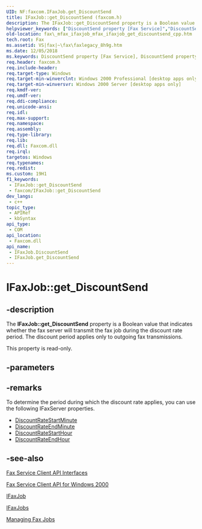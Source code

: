 ```yaml
---
UID: NF:faxcom.IFaxJob.get_DiscountSend
title: IFaxJob::get_DiscountSend (faxcom.h)
description: The IFaxJob::get_DiscountSend property is a Boolean value that indicates whether the fax server will transmit the fax job during the discount rate period. The discount period applies only to outgoing fax transmissions.
helpviewer_keywords: ["DiscountSend property [Fax Service]","DiscountSend property [Fax Service]","IFaxJob interface","IFaxJob interface [Fax Service]","DiscountSend property","IFaxJob.DiscountSend","IFaxJob.get_DiscountSend","IFaxJob::DiscountSend","IFaxJob::get_DiscountSend","_mfax_ifaxjob_get_discountsend","fax._mfax_ifaxjob_get_discountsend","fax._mfax_ifaxjob_mfax_ifaxjob_get_discountsend_cpp","faxcom/IFaxJob::DiscountSend","faxcom/IFaxJob::get_DiscountSend","get_DiscountSend"]
old-location: fax\_mfax_ifaxjob_mfax_ifaxjob_get_discountsend_cpp.htm
tech.root: Fax
ms.assetid: VS|fax|~\fax\faxlegacy_8h9g.htm
ms.date: 12/05/2018
ms.keywords: DiscountSend property [Fax Service], DiscountSend property [Fax Service],IFaxJob interface, IFaxJob interface [Fax Service],DiscountSend property, IFaxJob.DiscountSend, IFaxJob.get_DiscountSend, IFaxJob::DiscountSend, IFaxJob::get_DiscountSend, _mfax_ifaxjob_get_discountsend, fax._mfax_ifaxjob_get_discountsend, fax._mfax_ifaxjob_mfax_ifaxjob_get_discountsend_cpp, faxcom/IFaxJob::DiscountSend, faxcom/IFaxJob::get_DiscountSend, get_DiscountSend
req.header: faxcom.h
req.include-header: 
req.target-type: Windows
req.target-min-winverclnt: Windows 2000 Professional [desktop apps only]
req.target-min-winversvr: Windows 2000 Server [desktop apps only]
req.kmdf-ver: 
req.umdf-ver: 
req.ddi-compliance: 
req.unicode-ansi: 
req.idl: 
req.max-support: 
req.namespace: 
req.assembly: 
req.type-library: 
req.lib: 
req.dll: Faxcom.dll
req.irql: 
targetos: Windows
req.typenames: 
req.redist: 
ms.custom: 19H1
f1_keywords:
 - IFaxJob::get_DiscountSend
 - faxcom/IFaxJob::get_DiscountSend
dev_langs:
 - c++
topic_type:
 - APIRef
 - kbSyntax
api_type:
 - COM
api_location:
 - Faxcom.dll
api_name:
 - IFaxJob.DiscountSend
 - IFaxJob.get_DiscountSend
---
```


# IFaxJob::get_DiscountSend


## -description

The <b>IFaxJob::get_DiscountSend</b> property is a Boolean value that indicates whether the fax server will transmit the fax job during the discount rate period. The discount period applies only to outgoing fax transmissions. 

This property is read-only.

## -parameters

## -remarks

To determine the period during which the discount rate applies, you can use the following IFaxServer properties. 

<ul>
<li>
<a href="https://docs.microsoft.com/previous-versions/windows/desktop/fax/-mfax-ifaxserver-get-discountratestartminute-vb">DiscountRateStartMinute</a>
</li>
<li>
<a href="https://docs.microsoft.com/previous-versions/windows/desktop/fax/-mfax-ifaxserver-get-discountrateendminute-vb">DiscountRateEndMinute</a>
</li>
<li>
<a href="https://docs.microsoft.com/previous-versions/windows/desktop/fax/-mfax-ifaxserver-get-discountratestarthour-vb">DiscountRateStartHour</a>
</li>
<li>
<a href="https://docs.microsoft.com/previous-versions/windows/desktop/fax/-mfax-ifaxserver-get-discountrateendhour-vb">DiscountRateEndHour</a>
</li>
</ul>

## -see-also

<a href="https://docs.microsoft.com/previous-versions/windows/desktop/fax/-mfax-fax-service-client-api-interfaces">Fax Service Client API Interfaces</a>



<a href="https://docs.microsoft.com/previous-versions/windows/desktop/fax/-mfax-fax-service-client-api-for-windows-2000">Fax Service Client API for Windows 2000</a>



<a href="https://docs.microsoft.com/previous-versions/windows/desktop/api/faxcom/nn-faxcom-ifaxjob">IFaxJob</a>



<a href="https://docs.microsoft.com/previous-versions/windows/desktop/api/faxcom/nn-faxcom-ifaxjobs">IFaxJobs</a>



<a href="https://docs.microsoft.com/previous-versions/windows/desktop/fax/-mfax-managing-fax-jobs">Managing Fax Jobs</a>

